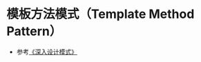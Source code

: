 # 模板方法模式（Template Method Pattern）

* 参考[《深入设计模式》](https://refactoringguru.cn/design-patterns/template-method)
